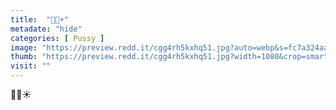 ```yaml
---
title:  "🍑😋☀️"
metadate: "hide"
categories: [ Pussy ]
image: "https://preview.redd.it/cgg4rh5kxhq51.jpg?auto=webp&s=fc7a324aa0b930206a39a52ab03c6c02b80b245e"
thumb: "https://preview.redd.it/cgg4rh5kxhq51.jpg?width=1080&crop=smart&auto=webp&s=caf54d9139b1399b8658b0f7ec07c2977a12e54b"
visit: ""
---
```

🍑😋☀️
